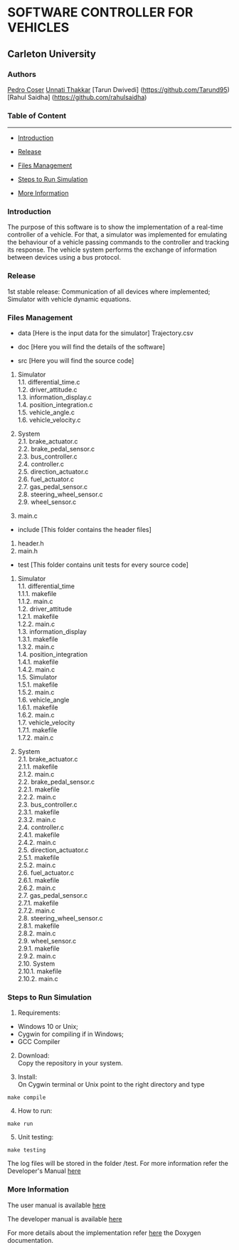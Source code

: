 # **SOFTWARE CONTROLLER FOR VEHICLES**

## Carleton University

### Authors
[Pedro Coser](https://github.com/PCoser)
[Unnati Thakkar](https://github.com/unnati9979)
[Tarun Dwivedi] (https://github.com/Tarund95)
[Rahul Saidha] (https://github.com/rahulsaidha)


### Table of Content
---
- [Introduction](#Introduction)

- [Release](#Release)

- [Files Management](#Files-Management)

- [Steps to Run Simulation](#Steps-To-Run-Simulation) 

- [More Information](#More-Information)

### Introduction

The purpose of this software is to show the implementation of a real-time controller of a vehicle.
For that, a simulator was implemented for emulating the behaviour of a vehicle passing commands to the controller and tracking its response.
The vehicle system performs the exchange of information between devices using a bus protocol. 

### Release
1st stable release: Communication of all devices where implemented; Simulator with vehicle dynamic equations.

### Files Management

+ data [Here is the input data for the simulator]
Trajectory.csv  

+ doc [Here you will find the details of the software]

+ src [Here you will find the source code]
1. Simulator  
1.1. differential\_time.c  
1.2. driver\_attitude.c  
1.3. information\_display.c  
1.4. position\_integration.c  
1.5. vehicle\_angle.c  
1.6. vehicle\_velocity.c  

2. System  
2.1. brake\_actuator.c  
2.2. brake\_pedal\_sensor.c  
2.3. bus\_controller.c  
2.4. controller.c  
2.5. direction\_actuator.c  
2.6. fuel\_actuator.c  
2.7. gas\_pedal\_sensor.c  
2.8. steering\_wheel_sensor.c  
2.9. wheel\_sensor.c  

3. main.c

+ include [This folder contains the header files]
1. header.h
2. main.h

+ test [This folder contains unit tests for every source code]
1. Simulator  
1.1. differential\_time  
1.1.1. makefile  
1.1.2. main.c  
1.2. driver\_attitude  
1.2.1. makefile  
1.2.2. main.c  
1.3. information\_display  
1.3.1. makefile  
1.3.2. main.c  
1.4. position\_integration  
1.4.1. makefile  
1.4.2. main.c  
1.5. Simulator  
1.5.1. makefile  
1.5.2. main.c  
1.6. vehicle\_angle  
1.6.1. makefile  
1.6.2. main.c  
1.7. vehicle\_velocity  
1.7.1. makefile  
1.7.2. main.c  

2. System  
2.1. brake\_actuator.c  
2.1.1. makefile  
2.1.2. main.c  
2.2. brake\_pedal\_sensor.c  
2.2.1. makefile  
2.2.2. main.c  
2.3. bus\_controller.c  
2.3.1. makefile  
2.3.2. main.c  
2.4. controller.c  
2.4.1. makefile  
2.4.2. main.c  
2.5. direction\_actuator.c  
2.5.1. makefile  
2.5.2. main.c  
2.6. fuel\_actuator.c  
2.6.1. makefile  
2.6.2. main.c  
2.7. gas\_pedal\_sensor.c  
2.7.1. makefile  
2.7.2. main.c  
2.8. steering\_wheel_sensor.c  
2.8.1. makefile  
2.8.2. main.c  
2.9. wheel\_sensor.c  
2.9.1. makefile  
2.9.2. main.c  
2.10. System  
2.10.1. makefile     
2.10.2. main.c    

### Steps to Run Simulation

1. Requirements:
 - Windows 10 or Unix;
 - Cygwin for compiling if in Windows;
 - GCC Compiler

2. Download:  
Copy the repository in your system.

3. Install:  
On Cygwin terminal or Unix point to the right directory and type
	
  ```
  make compile
  ```

4. How to run:

  ```
  make run
  ```

5. Unit testing:
  ```
  make testing
  ```
  The log files will be stored in the folder /test.
  For more information refer the Developer's Manual [here](https://github.com/PCoser/Software-Programing-in-C/doc/Developer_manual.md)

### More Information

The user manual is available [here](https://github.com/PCoser/Software-Programing-in-C/blob/master/doc/User_manual.md)

The developer manual is available [here](https://github.com/PCoser/Software-Programing-in-C/blob/master/doc/Developer%20Manual.md)

For more details about the implementation refer [here](https://github.com/PCoser/Software-Programing-in-C/tree/master/doc/Doxygen) the Doxygen documentation.

